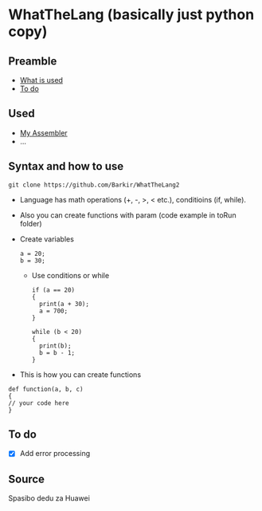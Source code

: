 # WhatTheLang (basically just python copy)

## Preamble
- [What is used](#used)
- [To do](#to-do)

## Used
- [My Assembler](https://github.com/Barkir/Compiler)
- ...

## Syntax and how to use
```
git clone https://github.com/Barkir/WhatTheLang2
```
- Language has math operations (+, -, >, < etc.), conditioins (if, while).
- Also you can create functions with param (code example in toRun folder)

- Create variables
  ```
  a = 20;
  b = 30;
  ```
  - Use conditions or while
    ```
    if (a == 20)
    {
      print(a + 30);
      a = 700;
    }

    while (b < 20)
    {
      print(b);
      b = b - 1;
    }
    ```
    

- This is how you can create functions
```
def function(a, b, c)
{
// your code here
}
```

## To do
- [x] Add error processing


## Source
Spasibo dedu za Huawei
